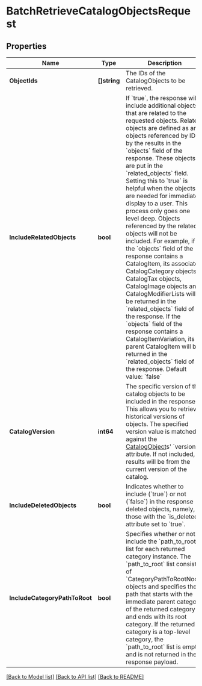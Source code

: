 # BatchRetrieveCatalogObjectsRequest

## Properties
Name | Type | Description | Notes
------------ | ------------- | ------------- | -------------
**ObjectIds** | **[]string** | The IDs of the CatalogObjects to be retrieved. | [default to null]
**IncludeRelatedObjects** | **bool** | If &#x60;true&#x60;, the response will include additional objects that are related to the requested objects. Related objects are defined as any objects referenced by ID by the results in the &#x60;objects&#x60; field of the response. These objects are put in the &#x60;related_objects&#x60; field. Setting this to &#x60;true&#x60; is helpful when the objects are needed for immediate display to a user. This process only goes one level deep. Objects referenced by the related objects will not be included. For example,  if the &#x60;objects&#x60; field of the response contains a CatalogItem, its associated CatalogCategory objects, CatalogTax objects, CatalogImage objects and CatalogModifierLists will be returned in the &#x60;related_objects&#x60; field of the response. If the &#x60;objects&#x60; field of the response contains a CatalogItemVariation, its parent CatalogItem will be returned in the &#x60;related_objects&#x60; field of the response.  Default value: &#x60;false&#x60; | [optional] [default to null]
**CatalogVersion** | **int64** | The specific version of the catalog objects to be included in the response.  This allows you to retrieve historical versions of objects. The specified version value is matched against the [CatalogObject](https://developer.squareup.com/reference/square_2024-07-17/objects/CatalogObject)s&#x27; &#x60;version&#x60; attribute. If not included, results will be from the current version of the catalog. | [optional] [default to null]
**IncludeDeletedObjects** | **bool** | Indicates whether to include (&#x60;true&#x60;) or not (&#x60;false&#x60;) in the response deleted objects, namely, those with the &#x60;is_deleted&#x60; attribute set to &#x60;true&#x60;. | [optional] [default to null]
**IncludeCategoryPathToRoot** | **bool** | Specifies whether or not to include the &#x60;path_to_root&#x60; list for each returned category instance. The &#x60;path_to_root&#x60; list consists of &#x60;CategoryPathToRootNode&#x60; objects and specifies the path that starts with the immediate parent category of the returned category and ends with its root category. If the returned category is a top-level category, the &#x60;path_to_root&#x60; list is empty and is not returned in the response payload. | [optional] [default to null]

[[Back to Model list]](../README.md#documentation-for-models) [[Back to API list]](../README.md#documentation-for-api-endpoints) [[Back to README]](../README.md)

